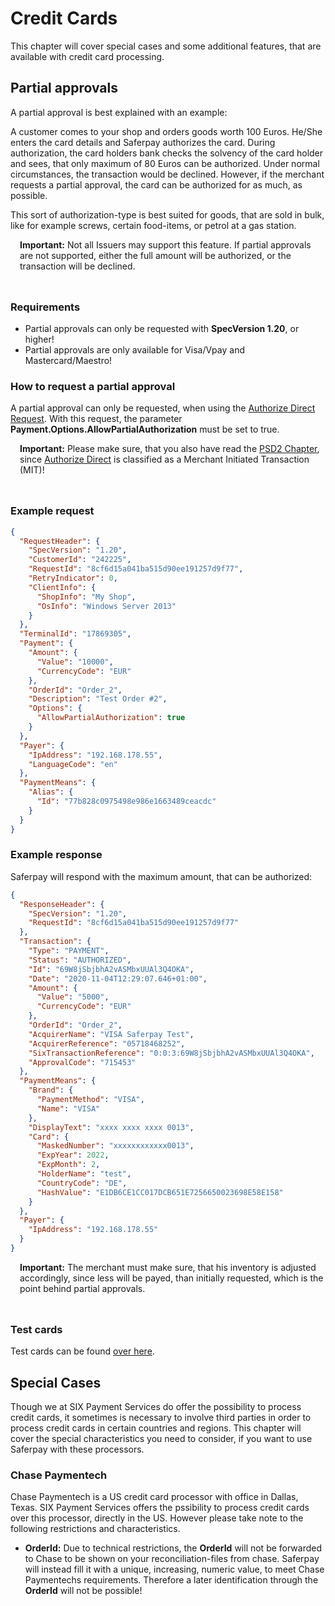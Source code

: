 # Credit Cards

This chapter will cover special cases and some additional features, that are available with credit card processing.

## <a name="cc-pappoval"></a> Partial approvals

A partial approval is best explained with an example:

A customer comes to your shop and orders goods worth 100 Euros.
He/She enters the card details and Saferpay authorizes the card. During authorization, the card holders bank checks the solvency of the card holder and sees, that only maximum of 80 Euros can be authorized. Under normal circumstances, the transaction would be declined. However, if the merchant requests a partial approval, the card can be authorized for as much, as possible.

This sort of authorization-type is best suited for goods, that are sold in bulk, like for example screws, certain food-items, or petrol at a gas station.
<div class="warning" style="min-height: 75px;">
  <span class="glyphicon glyphicon-exclamation-sign" style="color: rgb(240, 169, 43);font-size: 55px;float: left;height: 75px;margin-right: 15px;margin-top: 0px;"></span>
  <p>
    <strong>Important:</strong> Not all Issuers may support this feature. If partial approvals are not supported, either the full amount will be authorized, or the transaction will be declined.
  </p>
</div>

### Requirements

+ Partial approvals can only be requested with **SpecVersion 1.20**, or higher!
+ Partial approvals are only available for Visa/Vpay and Mastercard/Maestro!

### How to request a partial approval

A partial approval can only be requested, when using the <a href="https://saferpay.github.io/jsonapi/#Payment_v1_Transaction_AuthorizeDirect">Authorize Direct Request</a>. With this request, the parameter **Payment.Options.AllowPartialAuthorization** must be set to true.

<div class="warning" style="min-height: 75px;">
  <span class="glyphicon glyphicon-exclamation-sign" style="color: rgb(240, 169, 43);font-size: 55px;float: left;height: 75px;margin-right: 15px;margin-top: 0px;"></span>
  <p>
    <strong>Important:</strong> Please make sure, that you also have read the <a href="psd2.html">PSD2 Chapter</a>, since <a href="https://saferpay.github.io/jsonapi/#Payment_v1_Transaction_AuthorizeDirect">Authorize Direct</a> is classified as a Merchant Initiated Transaction (MIT)!
  </p>
</div>

### Example request
```json
{
  "RequestHeader": {
    "SpecVersion": "1.20",
    "CustomerId": "242225",
    "RequestId": "8cf6d15a041ba515d90ee191257d9f77",
    "RetryIndicator": 0,
    "ClientInfo": {
      "ShopInfo": "My Shop",
      "OsInfo": "Windows Server 2013"
    }
  },
  "TerminalId": "17869305",
  "Payment": {
    "Amount": {
      "Value": "10000",
      "CurrencyCode": "EUR"
    },
    "OrderId": "Order_2",
    "Description": "Test Order #2",
    "Options": {
      "AllowPartialAuthorization": true
    }
  },
  "Payer": {
    "IpAddress": "192.168.178.55",
    "LanguageCode": "en"
  },
  "PaymentMeans": {
    "Alias": {
      "Id": "77b828c0975498e986e1663489ceacdc"
    }
  }
}
```
### Example response
Saferpay will respond with the maximum amount, that can be authorized:

```json
{
  "ResponseHeader": {
    "SpecVersion": "1.20",
    "RequestId": "8cf6d15a041ba515d90ee191257d9f77"
  },
  "Transaction": {
    "Type": "PAYMENT",
    "Status": "AUTHORIZED",
    "Id": "69W8jSbjbhA2vASMbxUUAl3Q4OKA",
    "Date": "2020-11-04T12:29:07.646+01:00",
    "Amount": {
      "Value": "5000",
      "CurrencyCode": "EUR"
    },
    "OrderId": "Order_2",
    "AcquirerName": "VISA Saferpay Test",
    "AcquirerReference": "05718468252",
    "SixTransactionReference": "0:0:3:69W8jSbjbhA2vASMbxUUAl3Q4OKA",
    "ApprovalCode": "715453"
  },
  "PaymentMeans": {
    "Brand": {
      "PaymentMethod": "VISA",
      "Name": "VISA"
    },
    "DisplayText": "xxxx xxxx xxxx 0013",
    "Card": {
      "MaskedNumber": "xxxxxxxxxxxx0013",
      "ExpYear": 2022,
      "ExpMonth": 2,
      "HolderName": "test",
      "CountryCode": "DE",
      "HashValue": "E1DB6CE1CC017DCB651E7256650023698E58E158"
    }
  },
  "Payer": {
    "IpAddress": "192.168.178.55"
  }
}
```

<div class="warning" style="min-height: 75px;">
  <span class="glyphicon glyphicon-exclamation-sign" style="color: rgb(240, 169, 43);font-size: 55px;float: left;height: 75px;margin-right: 15px;margin-top: 0px;"></span>
  <p>
    <strong>Important:</strong> The merchant must make sure, that his inventory is adjusted accordingly, since less will be payed, than initially requested, which is the point behind partial approvals.
  </p>
</div>

### Test cards

Test cards can be found <a href="paymentmeans.html">over here</a>.


## <a name="cc-scase"></a> Special Cases

Though we at SIX Payment Services do offer the possibility to process credit cards, it sometimes is necessary to involve third parties in order to process credit cards in certain countries and regions.
This chapter will cover the special characteristics you need to consider, if you want to use Saferpay with these processors.

### Chase Paymentech

Chase Paymentech is a US credit card processor with office in Dallas, Texas.
SIX Payment Services offers the pssibility to process credit cards over this processor, directly in the US.
However please take note to the following restrictions and characteristics.

+ **OrderId:** Due to technical restrictions, the **OrderId** will not be forwarded to Chase to be shown on your reconciliation-files from chase. Saferpay will instead fill it with a unique, increasing, numeric value, to meet Chase Paymentechs requirements. Therefore a later identification through the **OrderId** will not be possible!
